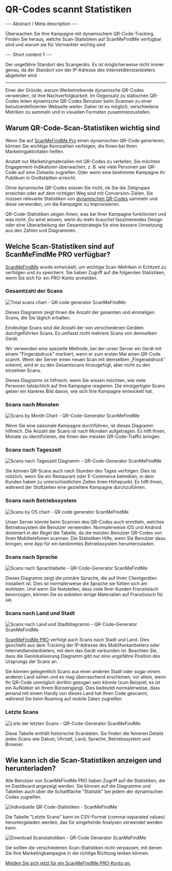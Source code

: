<h1>QR-Codes scannt Statistiken</h1>

--- Abstract / Meta description ---

Überwachen Sie Ihre Kampagne mit dynamischem QR-Code-Tracking. Finden Sie heraus, welche Scan-Statistiken auf ScanMeFindMe verfügbar sind und warum sie für Vermarkter wichtig sind

--- Short content 1 ---

Der ungefähre Standort des Scangeräts. Es ist möglicherweise nicht immer genau, da der Standort von der IP-Adresse des Internetdienstanbieters abgeleitet wird

----------

<p>Einer der Gründe, warum Werbetreibende dynamische QR-Codes verwenden, ist ihre Nachverfolgbarkeit.
    Im Gegensatz zu statischen QR-Codes leiten dynamische QR-Codes Benutzer beim Scannen zu einer benutzerdefinierten Webseite weiter.
    Daher ist es möglich, verschiedene Metriken zu sammeln und in visuellen Formaten zusammenzustellen.</p>

<h2>Warum QR-Code-Scan-Statistiken wichtig sind</h2>

<p>Wenn Sie auf <a href="#pro">ScanMeFindMe Pro</a> einen dynamischen QR-Code generieren, können Sie wichtige Kennzahlen verfolgen, die Ihnen bei Ihren Marketingaktivitäten helfen.</p>

<p>Anstatt nur Marketingmaterialien mit QR-Codes zu verteilen,
    Sie möchten Engagement-Indikatoren überwachen, z. B. wie viele Personen per QR-Code auf eine Zielseite zugreifen.
    Oder wenn eine bestimmte Kampagne ihr Publikum in Großstädten erreicht.</p>

<p>Ohne dynamische QR-Codes wissen Sie nicht, ob Sie die Zielgruppe erreichen oder auf dem richtigen Weg sind
    mit Conversion-Zielen. Sie müssen relevante Statistiken von <a href="#about:product">dynamischen QR-Codes</a> sammeln und diese verwenden, um die Kampagne zu improvisieren.</p>

<p>QR-Code-Statistiken zeigen Ihnen, was bei Ihrer Kampagne funktioniert und was nicht. Du wirst wissen, wenn du mehr brauchst
    faszinierendes Design oder eine Überarbeitung der Gesamtstrategie für eine bessere Umsetzung aus den Zahlen und Diagrammen.</p>
<h2>Welche Scan-Statistiken sind auf ScanMeFindMe PRO verfügbar?</h2>
<p><a href="#static:url">ScanMeFindMe</a> wurde entwickelt, um wichtige Scan-Metriken in Echtzeit zu verfolgen und zu speichern.
    Sie haben Zugriff auf die folgenden Statistiken, wenn Sie sich für ein PRO-Konto anmelden.</p>

<h3>Gesamtzahl der Scans</h3>
<p class="imageholder"><img src="https://media.scanmefindme.com/blog/about_statistics/files/img 1 - total scans.png" alt="Total scans chart - QR code generator ScanMeFindMe"></p>
<p>Dieses Diagramm zeigt Ihnen die Anzahl der gesamten und einmaligen Scans, die Sie täglich erhalten.</p>
<p>Eindeutige Scans sind die Anzahl der von verschiedenen Geräten durchgeführten Scans. Es umfasst nicht mehrere Scans von demselben Gerät.</p>

<p>Wir verwenden eine spezielle Methode, bei der unser Server ein Gerät mit einem "Fingerabdruck" markiert, wenn er zum ersten Mal einen QR-Code scannt.
    Wenn der Server einen neuen Scan mit demselben „Fingerabdruck“ erkennt, wird er zu den Gesamtscans hinzugefügt, aber nicht zu den einzelnen Scans.</p>

<p>Dieses Diagramm ist hilfreich, wenn Sie wissen möchten, wie viele Personen tatsächlich auf Ihre Kampagne reagieren.
    Die einzigartigen Scans geben ein klareres Bild davon, wie sich Ihre Kampagne entwickelt hat.</p>
 <h3>Scans nach Monaten</h3>

<p class="imageholder"><img src="https://media.scanmefindme.com/blog/about_statistics/files/img 2 - scans by month.png" alt="Scans by Month Chart - QR-Code-Generator ScanMeFindMe "></p>

<p>Wenn Sie eine saisonale Kampagne durchführen, ist dieses Diagramm hilfreich. Die Anzahl der Scans ist nach Monaten aufgetragen.
    Es hilft Ihnen, Monate zu identifizieren, die Ihnen den meisten QR-Code-Traffic bringen.</p>

<h3>Scans nach Tageszeit</h3>
<p class="imageholder"><img src="https://media.scanmefindme.com/blog/about_statistics/files/img 3 - scans by hour of the day.png" alt="Scans nach Tageszeit Diagramm - QR-Code-Generator ScanMeFindMe"></p>
<p>Sie können QR-Scans auch nach Stunden des Tages verfolgen. Dies ist nützlich, wenn Sie ein Restaurant oder E-Commerce betreiben, in dem
    Kunden haben zu unterschiedlichen Zeiten ihren Höhepunkt. Es hilft Ihnen, während der Stoßzeiten eine gezieltere Kampagne durchzuführen.</p>

<h3>Scans nach Betriebssystem</h3>
<p class="imageholder"><img src="https://media.scanmefindme.com/blog/about_statistics/files/img 4 - scans by OS.png" alt="Scans by OS chart - QR code generator ScanMeFindMe "></p>
<p>Unser Server könnte beim Scannen des QR-Codes auch ermitteln, welches Betriebssystem die Benutzer verwenden. Normalerweise iOS und
    Android dominiert in der Regel die Tabelle, da die meisten Benutzer QR-Codes von ihren Mobiltelefonen scannen. Die Statistiken
    Hilfe, wenn Sie Benutzer dazu bringen, eine App für ein bestimmtes Betriebssystem herunterzuladen.</p>

<h3>Scans nach Sprache</h3>
<p class="imageholder"><img src="https://media.scanmefindme.com/blog/about_statistics/files/img 5 - scans by lang.png" alt="Scans nach Sprachtabelle - QR-Code-Generator ScanMeFindMe "></p>

<p>Dieses Diagramm zeigt die primäre Sprache, die auf Ihren Clientgeräten installiert ist. Dies ist normalerweise die Sprache
sie fühlen sich am wohlsten. Und wenn Sie feststellen, dass viele Ihrer Kunden Französisch bevorzugen, können Sie es anbieten
einige Materialien auf Französisch für sie.</p>


<h3>Scans nach Land und Stadt</h3>

<p class="imageholder"><img src="https://media.scanmefindme.com/blog/about_statistics/files/img 6 - scans by country and city.png" alt="Scans nach Land und Stadtdiagramm - QR-Code-Generator ScanMeFindMe"></p>
<p><a href="#pro">ScanMeFindMe PRO</a> verfolgt auch Scans nach Stadt und Land. Dies geschieht aus dem Tracking der IP-Adresse
    des Mobilfunkanbieters oder Internetdienstanbieters, mit dem das Gerät verbunden ist. Beachten Sie, dass die Geolokalisierung
    Diagramm gibt nur eine ungefähre Position des Ursprungs der Scans an.</p>

<p>Sie können gelegentlich Scans aus einer anderen Stadt oder sogar einem anderen Land sehen und es mag überraschend erscheinen,
    vor allem, wenn Ihr QR-Code unmöglich dorthin gezogen sein könnte
(zum Beispiel, es ist ein Aufkleber an Ihrem Büroeingang). Dies bedeutet normalerweise, dass jemand mit einem Handy von
dieses Land hat Ihren Code gescannt, während Sie beim Roaming auf mobile Daten zugreifen.</p>


<h3>Letzte Scans</h3>

<p class="imageholder"><img src="https://media.scanmefindme.com/blog/about_statistics/files/img 7 - last scans.png" alt="Liste der letzten Scans - QR-Code-Generator ScanMeFindMe"></p>
<p>Diese Tabelle enthält historische Scandaten. Sie finden die feineren Details jedes Scans wie Datum, Uhrzeit, Land, Sprache, Betriebssystem und Browser.</p>


<h2>Wie kann ich die Scan-Statistiken anzeigen und herunterladen?</h2>
<p>Alle Benutzer von ScanMeFindMe PRO haben Zugriff auf die Statistiken, die im Dashboard angezeigt werden. Sie können auf die Diagramme und Tabellen auch über die Schaltfläche "Statistik" bei jedem der dynamischen Codes zugreifen.</p>

<p class="imageholder"><img src="https://media.scanmefindme.com/blog/about_statistics/files/img 8 - dynamic codes-statistic.png" alt="Individuelle QR-Code-Statistiken - ScanMeFindMe"></p>

<p>Die Tabelle "Letzte Scans" kann im CSV-Format (comma-separated values) heruntergeladen werden, das für eingehende Analysen verwendet werden kann.</p>
<p class="imageholder"><img src="https://media.scanmefindme.com/blog/about_statistics/files/img 7 - last scans - download as CSV.png" alt="Download Scanstatistiken - QR-Code Generator ScanMeFindMe"></p>

<p>Sie sollten die verschiedenen Scan-Statistiken nicht verpassen, mit denen Sie Ihre Marketingkampagne in die richtige Richtung lenken können.</p>

<p><a href="#pro">Melden Sie sich jetzt für ein ScanMeFindMe PRO-Konto an.</a></p>